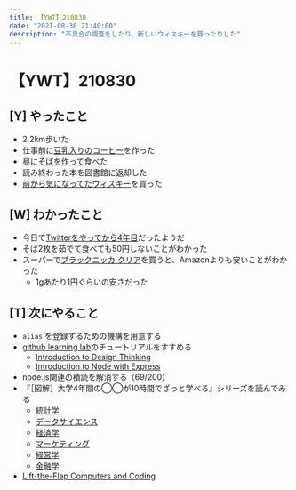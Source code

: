 ```yaml
---
title: 【YWT】210830
date: "2021-08-30 21:40:00"
description: "不具合の調査をしたり、新しいウィスキーを買ったりした"
---
```


# 【YWT】210830

## [Y] やったこと

- 2.2km歩いた
- 仕事前に[豆乳入りのコーヒー](https://twitter.com/camomile_cafe/status/1432127332542607364?s=20)を作った
- 昼に[そばを作って](https://twitter.com/camomile_cafe/status/1432239571312386051?s=20)食べた
- 読み終わった本を図書館に返却した
- [前から気になってたウィスキー](https://twitter.com/camomile_cafe/status/1432292646597263362?s=20)を買った

## [W] わかったこと

- 今日で[Twitterをやってから4年目](https://twitter.com/camomile_cafe/status/1432147190672097289?s=20)だったようだ
- そば2枚を茹でて食べても50円しないことがわかった
- スーパーで[ブラックニッカ クリア](https://www.amazon.co.jp/dp/B005VZYNJS)を買うと、Amazonよりも安いことがわかった
  - 1gあたり1円ぐらいの安さだった

## [T] 次にやること

- `alias` を登録するための機構を用意する
- [github learning lab](https://lab.github.com/githubtraining)のチュートリアルをすすめる
  - [Introduction to Design Thinking](https://lab.github.com/githubtraining/introduction-to-design-thinking)
  - [Introduction to Node with Express](https://lab.github.com/everydeveloper/introduction-to-node-with-express)
- node.js関連の積読を解消する（69/200）
- 『［図解］大学4年間の◯◯が10時間でざっと学べる』シリーズを読んでみる
  - [統計学](https://www.amazon.co.jp/dp/B07PXB4NN9)
  - [データサイエンス](https://www.amazon.co.jp/dp/B07XNW3TQM)
  - [経済学](https://www.amazon.co.jp/dp/B01KNLFHH6)
  - [マーケティング](https://www.amazon.co.jp/dp/B07BNC2SV3)
  - [経営学](https://www.amazon.co.jp/dp/B071SKDF3L)
  - [金融学](https://www.amazon.co.jp/dp/B07BB6Z7FW)
- [Lift-the-Flap Computers and Coding](https://www.amazon.co.jp/dp/1409591514)
